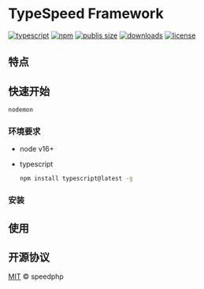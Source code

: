 # TypeSpeed Framework

[![typescript](https://badgen.net/badge/icon/TypeScript?icon=typescript&label)](https://www.npmjs.com/package/typespeed)
[![npm](https://badgen.net/npm/v/typespeed?color=cyan)](https://www.npmjs.com/package/typespeed)
[![publis size](https://badgen.net/packagephobia/publish/typespeed?color=green)](https://www.npmjs.com/package/typespeed)
[![downloads](https://badgen.net/npm/dt/typespeed?color=pink)](https://www.npmjs.com/package/typespeed)
[![license](https://badgen.net/github/license/speedphp/typespeed)](https://github.com/SpeedPHP/typespeed/blob/main/LICENSE)

## 特点



## 快速开始

```sh
nodemon
```

### 环境要求

* node v16+

* typescript
  ```sh
  npm install typescript@latest -g
  ```

### 安装

## 使用

## 开源协议

[MIT](LICENSE) © speedphp